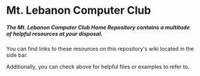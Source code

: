 # Mt. Lebanon Computer Club

<h5>The Mt. Lebanon Computer Club Home Repository contains a multitude of helpful resources at your disposal.</h5>

You can find links to these resources on this repository's wiki located in the side bar.

Additionally, you can check above for helpful files or examples to refer to.
